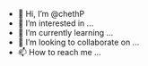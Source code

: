 - 👋 Hi, I’m @chethP
- 👀 I’m interested in ...
- 🌱 I’m currently learning ...
- 💞️ I’m looking to collaborate on ...
- 📫 How to reach me ...

<!---
chethP/chethP is a ✨ special ✨ repository because its `README.md` (this file) appears on your GitHub profile.
You can click the Preview link to take a look at your changes.
--->


